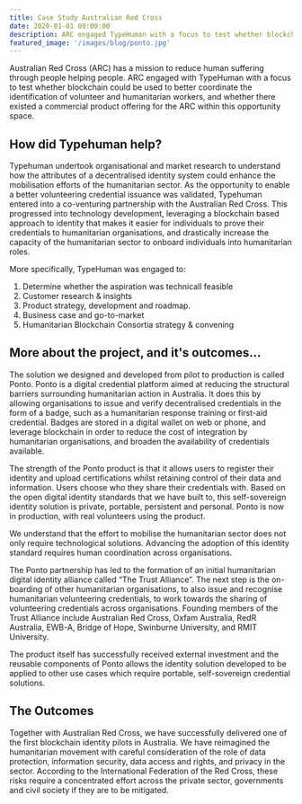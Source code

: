 ```yaml
---
title: Case Study Australian Red Cross
date: 2020-01-01 00:00:00
description: ARC engaged TypeHuman with a focus to test whether blockchain could be used to better coordinate the identification of volunteer and humanitarian workers, and whether there existed a commercial product offering for the ARC within this opportunity space.
featured_image: '/images/blog/ponto.jpg'
---
```


Australian Red Cross (ARC) has a mission to reduce human suffering through people helping people. ARC engaged with TypeHuman with a focus to test whether blockchain could be used to better coordinate the identification of volunteer and humanitarian workers, and whether there existed a commercial product offering for the ARC within this opportunity space.


## How did Typehuman help?

Typehuman undertook organisational and market research to understand how the attributes of a decentralised identity system could enhance the mobilisation efforts of the humanitarian sector. As the opportunity to enable a better volunteering credential issuance was validated, Typehuman entered into a co-venturing partnership with the Australian Red Cross. This progressed into technology development, leveraging a blockchain based approach to identity that makes it easier for individuals to prove their credentials to humanitarian organisations, and drastically increase the capacity of the humanitarian sector to onboard individuals into humanitarian roles.

More specifically, TypeHuman was engaged to:
1. Determine whether the aspiration was technicall feasible
2. Customer research & insights
3. Product strategy, development and roadmap.
4. Business case and go-to-market
5. Humanitarian Blockchain Consortia strategy & convening



## More about the project, and it's outcomes...

The solution we designed and developed from pilot to production is called Ponto. Ponto is a digital credential platform aimed at reducing the structural barriers surrounding humanitarian action in Australia. It does this by allowing organisations to issue and verify decentralised credentials in the form of a badge, such as a humanitarian response training or first-aid credential. Badges are stored in a digital wallet on web or phone, and leverage blockchain in order to reduce the cost of integration by humanitarian organisations, and broaden the availability of credentials available.

The strength of the Ponto product is that it allows users to register their identity and upload certifications whilst retaining control of their data and information. Users choose who they share their credentials with. Based on the open digital identity standards that we have built to, this self-sovereign identity solution is private, portable, persistent and personal. Ponto is now in production, with real volunteers using the product.

We understand that the effort to mobilise the humanitarian sector does not only require technological solutions. Advancing the adoption of this identity standard requires human coordination across organisations.

The Ponto partnership has led to the formation of an initial humanitarian digital identity alliance called “The Trust Alliance”. The next step is the on-boarding of other humanitarian organisations, to also issue and recognise humanitarian volunteering credentials, to work towards the sharing of volunteering credentials across organisations. Founding members of the Trust Alliance include Australian Red Cross, Oxfam Australia, RedR Australia, EWB-A, Bridge of Hope, Swinburne University, and RMIT University.

The product itself has successfully received external investment and the reusable components of Ponto allows the identity solution developed to be applied to other use cases which require portable, self-sovereign credential solutions.



## The Outcomes

Together with Australian Red Cross, we have successfully delivered one of the first blockchain identity pilots in Australia. We have reimagined the humanitarian movement with careful consideration of the role of data protection, information security, data access and rights, and privacy in the sector. According to the International Federation of the Red Cross, these risks require a concentrated effort across the private sector, governments and civil society if they are to be mitigated.